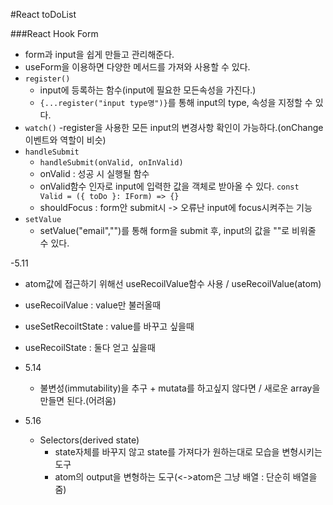 #React toDoList

###React Hook Form
  
- form과 input을 쉽게 만들고 관리해준다.
- useForm을 이용하면 다양한 메서드를 가져와 사용할 수 있다.
- `register()`
  - input에 등록하는 함수(input에 필요한 모든속성을 가진다.)
  - `{...register("input type명")}`를 통해 input의 type, 속성을 지정할 수 있다.
- `watch()`
  -register을 사용한 모든 input의 변경사항 확인이 가능하다.(onChange이벤트와 역할이 비슷)
- `handleSubmit`
  - `handleSubmit(onValid, onInValid)`
  - onValid : 성공 시 실행될 함수
  - onValid함수 인자로 input에 입력한 값을 객체로 받아올 수 있다. `const Valid = ({ toDo }: IForm) => {}`
  - shouldFocus : form안 submit시 -> 오류난 input에 focus시켜주는 기능
- `setValue`
  - setValue("email","")를 통해 form을 submit 후, input의 값을 ""로 비워줄 수 있다.
 
-5.11
  - atom값에 접근하기 위해선 useRecoilValue함수 사용 / useRecoilValue(atom)

  - useRecoilValue : value만 불러올때
  - useSetRecoiltState : value를 바꾸고 싶을때
  - useRecoilState : 둘다 얻고 싶을때

- 5.14
  - 불변성(immutability)을 추구 + mutata를 하고싶지 않다면 / 새로운 array을 만들면 된다.(어려움)

- 5.16
  - Selectors(derived state)
    - state자체를 바꾸지 않고 state를 가져다가 원하는대로 모습을 변형시키는 도구
    - atom의 output을 변형하는 도구(<->atom은 그냥 배열 : 단순히 배열을 줌)
